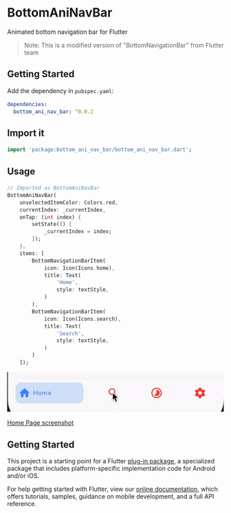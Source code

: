 # BottomAniNavBar

Animated bottom navigation bar for Flutter

> Note: This is a modified version of "BottomNavigationBar" from Flutter team



## Getting Started

Add the dependency in `pubspec.yaml`:

```yaml
dependencies:
  bottom_ani_nav_bar: ^0.0.2
  ```

## Import it


```dart
import 'package:bottom_ani_nav_bar/bottom_ani_nav_bar.dart';
  ```

## Usage

```dart
// Imported as BottomAniNavBar
BottomAniNavBar(
    unselectedItemColor: Colors.red,
    currentIndex: _currentIndex,
    onTap: (int index) {
        setState(() {
            _currentIndex = index;
        });
    },
    items: [
        BottomNavigationBarItem(
            icon: Icon(Icons.home),
            title: Text(
                'Home',
                style: textStyle,
            )
        ),
        BottomNavigationBarItem(
            icon: Icon(Icons.search),
            title: Text(
                'Search',
                style: textStyle,
            )
        )
    ]);
```

![Animated](https://raw.githubusercontent.com/omeasraf/BottomAniNavBar/master/screenshot.gif)



[Home Page screenshot](https://raw.githubusercontent.com/omeasraf/BottomAniNavBar/master/ScreenShot.png)


## Getting Started

This project is a starting point for a Flutter
[plug-in package](https://flutter.dev/developing-packages/),
a specialized package that includes platform-specific implementation code for
Android and/or iOS.

For help getting started with Flutter, view our 
[online documentation](https://flutter.dev/docs), which offers tutorials, 
samples, guidance on mobile development, and a full API reference.